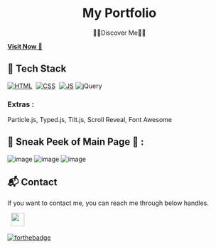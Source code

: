 <h1 align="center">My Portfolio</h1>

<p align="center">💙🤍Discover Me💙🤍</p>


<a href="https://my-portfolio-alpha-woad.vercel.app/" target="_blank">**Visit Now** 🚀</a>


## 📌 Tech Stack
[![HTML](https://img.shields.io/badge/html5%20-%23E34F26.svg?&style=for-the-badge&logo=html5&logoColor=white)](https://github.com/jigar-sable/Portfolio-Website/search?l=html)&nbsp;
[![CSS](https://img.shields.io/badge/css3%20-%231572B6.svg?&style=for-the-badge&logo=css3&logoColor=white)](https://github.com/jigar-sable/Portfolio-Website/search?l=css)&nbsp;
[![JS](https://img.shields.io/badge/javascript%20-%23323330.svg?&style=for-the-badge&logo=javascript&logoColor=%23F7DF1E)](https://github.com/jigar-sable/Portfolio-Website/search?l=javascript)
<img alt="jQuery" src="https://img.shields.io/badge/jquery-%230769AD.svg?style=for-the-badge&logo=jquery&logoColor=white"/>

### Extras : 
Particle.js, Typed.js, Tilt.js, Scroll Reveal, Font Awesome 

## 📌 Sneak Peek of Main Page 🙈 :
![image](https://github.com/SalmaHazal/My_Portfolio/assets/143286044/9835953e-ce0e-4a42-b262-b24d0571f4c0)
![image](https://github.com/SalmaHazal/My_Portfolio/assets/143286044/06f8c99e-71a7-4574-8f0b-c80b7814723e)
![image](https://github.com/SalmaHazal/My_Portfolio/assets/143286044/9125b7d4-9c8e-4727-94a2-13915f1f94f8)







<h2>📬 Contact</h2>


If you want to contact me, you can reach me through below handles.

&nbsp;&nbsp;<a href="https://www.linkedin.com/in/salma-el-hazal/"><img src="https://www.felberpr.com/wp-content/uploads/linkedin-logo.png" width="30"></img></a>



[![forthebadge](https://forthebadge.com/images/badges/built-with-love.svg)](https://forthebadge.com)
